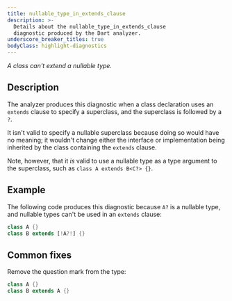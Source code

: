 ```yaml
---
title: nullable_type_in_extends_clause
description: >-
  Details about the nullable_type_in_extends_clause
  diagnostic produced by the Dart analyzer.
underscore_breaker_titles: true
bodyClass: highlight-diagnostics
---
```


_A class can't extend a nullable type._

## Description

The analyzer produces this diagnostic when a class declaration uses an
`extends` clause to specify a superclass, and the superclass is followed by
a `?`.

It isn't valid to specify a nullable superclass because doing so would have
no meaning; it wouldn't change either the interface or implementation being
inherited by the class containing the `extends` clause.

Note, however, that it _is_ valid to use a nullable type as a type argument
to the superclass, such as `class A extends B<C?> {}`.

## Example

The following code produces this diagnostic because `A?` is a nullable
type, and nullable types can't be used in an `extends` clause:

```dart
class A {}
class B extends [!A?!] {}
```

## Common fixes

Remove the question mark from the type:

```dart
class A {}
class B extends A {}
```
